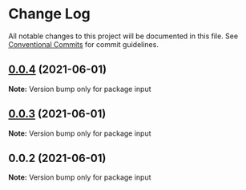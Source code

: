 # Change Log

All notable changes to this project will be documented in this file.
See [Conventional Commits](https://conventionalcommits.org) for commit guidelines.

## [0.0.4](https://github.com/mrmodise/ds/compare/input@0.0.3...input@0.0.4) (2021-06-01)

**Note:** Version bump only for package input





## [0.0.3](https://github.com/mrmodise/ds/compare/input@0.0.2...input@0.0.3) (2021-06-01)

**Note:** Version bump only for package input





## 0.0.2 (2021-06-01)

**Note:** Version bump only for package input
